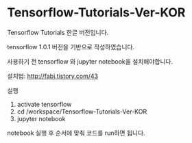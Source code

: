 # Tensorflow-Tutorials-Ver-KOR
Tensorflow Tutorials 한글 버전입니다. 

tensorflow 1.0.1 버전을 기반으로 작성하였습니다. 

사용하기 전 tensorflow 와 jupyter notebook을 설치해야합니다. 

설치법: http://fabj.tistory.com/43

실행
1. activate tensorflow
2. cd /workspace/Tensorflow-Tutorials-Ver-KOR
3. jupyter notebook

notebook 실행 후 순서에 맞춰 코드를 run하면 됩니다. 

